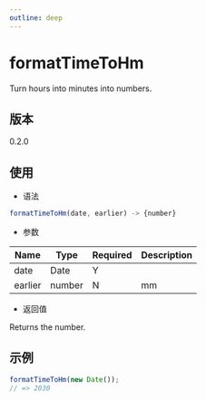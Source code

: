 ```yaml
---
outline: deep
---
```


# formatTimeToHm

Turn hours into minutes into numbers.

## 版本

0.2.0

## 使用

- 语法

```js
formatTimeToHm(date, earlier) -> {number}
```

- 参数

| Name        | Type     | Required | Description |
|-------------|----------|----------|-------------|
| date        | Date     | Y        |             |
| earlier     | number   | N        | mm          |

- 返回值

Returns the number.

## 示例

```js
formatTimeToHm(new Date());
// => 2030
```
